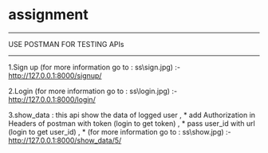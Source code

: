 # assignment
___________________________________________________________________
USE POSTMAN FOR TESTING APIs
___________________________________________________________________

1.Sign up (for more information go to : ss\sign.jpg) :-
  http://127.0.0.1:8000/signup/
  
2.Login (for more information go to : ss\login.jpg)  :-
  http://127.0.0.1:8000/login/
  
3.show_data : this api show the data of logged user 
              , * add Authorization in Headers of postman with token (login to get token)
              , * pass user_id with url (login to get user_id)
              , * (for more information go to : ss\show.jpg) 
               :- 
  http://127.0.0.1:8000/show_data/5/
  

